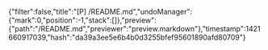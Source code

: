{"filter":false,"title":"[P] /README.md","undoManager":{"mark":0,"position":-1,"stack":[]},"preview":{"path":"/README.md","previewer":"preview.markdown"},"timestamp":1421660917039,"hash":"da39a3ee5e6b4b0d3255bfef95601890afd80709"}